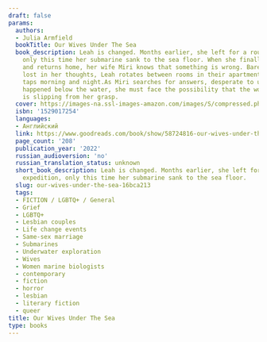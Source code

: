 ```yaml
---
draft: false
params:
  authors:
  - Julia Armfield
  bookTitle: Our Wives Under The Sea
  book_description: Leah is changed. Months earlier, she left for a routine expedition,
    only this time her submarine sank to the sea floor. When she finally surfaces
    and returns home, her wife Miri knows that something is wrong. Barely eating and
    lost in her thoughts, Leah rotates between rooms in their apartment, running the
    taps morning and night.As Miri searches for answers, desperate to understand what
    happened below the water, she must face the possibility that the woman she loves
    is slipping from her grasp.
  cover: https://images-na.ssl-images-amazon.com/images/S/compressed.photo.goodreads.com/books/1636047905i/58724816.jpg
  isbn: '1529017254'
  languages:
  - Английский
  link: https://www.goodreads.com/book/show/58724816-our-wives-under-the-sea
  page_count: '208'
  publication_year: '2022'
  russian_audioversion: 'no'
  russian_translation_status: unknown
  short_book_description: Leah is changed. Months earlier, she left for a routine
    expedition, only this time her submarine sank to the sea floor.
  slug: our-wives-under-the-sea-16bca213
  tags:
  - FICTION / LGBTQ+ / General
  - Grief
  - LGBTQ+
  - Lesbian couples
  - Life change events
  - Same-sex marriage
  - Submarines
  - Underwater exploration
  - Wives
  - Women marine biologists
  - contemporary
  - fiction
  - horror
  - lesbian
  - literary fiction
  - queer
title: Our Wives Under The Sea
type: books
---
```

